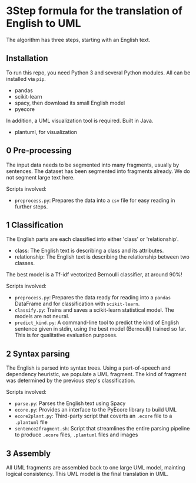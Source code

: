 # 3Step formula for the translation of English to UML
The algorithm has three steps, starting with an English text.

## Installation
To run this repo, you need Python 3 and several Python modules. All can be installed via `pip`.
* pandas
* scikit-learn
* spacy, then download its small English model
* pyecore

In addition, a UML visualization tool is required. Built in Java.
* plantuml, for visualization

## 0 Pre-processing
The input data needs to be segmented into many fragments, usually by sentences. The dataset has been segmented into fragments already. We do not segment large text here.

Scripts involved:
* `preprocess.py`: Prepares the data into a `csv` file for easy reading in further steps.

## 1 Classification
The English parts are each classified into either 'class' or 'relationship'.
* class: The English text is describing a class and its attributes.
* relationship: The English text is describing the relationship between two classes.

The best model is a Tf-idf vectorized Bernoulli classifier, at around 90%!

Scripts involved:
* `preprocess.py`: Prepares the data ready for reading into a `pandas` DataFrame and for classification with `scikit-learn`.
* `classify.py`: Trains and saves a scikit-learn statistical model. The models are not neural.
* `predict_kind.py`: A command-line tool to predict the kind of English sentence given in stdin, using the best model (Bernoulli) trained so far. This is for qualitative evaluation purposes.

## 2 Syntax parsing
The English is parsed into syntax trees. Using a part-of-speech and dependency heuristic, we populate a UML fragment. The kind of fragment was determined by the previous step's classification.

Scripts involved:
* `parse.py`: Parses the English text using Spacy
* `ecore.py`: Provides an interface to the PyEcore library to build UML
* `ecore2plant.py`: Third-party script that coverts an `.ecore` file to a `.plantuml` file
* `sentence2fragment.sh`: Script that streamlines the entire parsing pipeline to produce `.ecore` files, `.plantuml` files and images

## 3 Assembly
All UML fragments are assembled back to one large UML model, mainting logical consistency. This UML model is the final translation in UML.